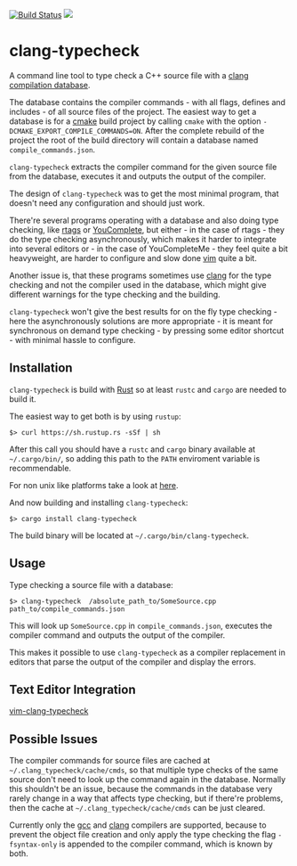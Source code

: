 [![Build Status](https://travis-ci.org/dan-t/clang-typecheck.svg?branch=master)](https://travis-ci.org/dan-t/clang-typecheck)
[![](http://meritbadge.herokuapp.com/clang-typecheck)](https://crates.io/crates/clang-typecheck)

clang-typecheck
===============

A command line tool to type check a C++ source file with a [clang compilation database](http://clang.llvm.org/docs/JSONCompilationDatabase.html). 

The database contains the compiler commands - with all flags, defines and
includes - of all source files of the project. The easiest way to get
a database is for a [cmake](https://cmake.org/) build project by calling
`cmake` with the option `-DCMAKE_EXPORT_COMPILE_COMMANDS=ON`. After the
complete rebuild of the project the root of the build directory will
contain a database named `compile_commands.json`.

`clang-typecheck` extracts the compiler command for the given source file
from the database, executes it and outputs the output of the compiler.

The design of `clang-typecheck` was to get the most minimal program,
that doesn't need any configuration and should just work.

There're several programs operating with a database and also doing type
checking, like [rtags](https://github.com/Andersbakken/rtags) or
[YouComplete](https://github.com/Valloric/YouCompleteMe), but either - in the
case of rtags - they do the type checking asynchronously, which makes it harder
to integrate into several editors or - in the case of YouCompleteMe - they feel
quite a bit heavyweight, are harder to configure and slow done [vim](http://www.vim.org/) quite a bit.

Another issue is, that these programs sometimes use [clang](http://clang.llvm.org/)
for the type checking and not the compiler used in the database, which might
give different warnings for the type checking and the building.

`clang-typecheck` won't give the best results for on the fly type checking -
here the asynchronously solutions are more appropriate - it is meant for
synchronous on demand type checking - by pressing some editor shortcut -
with minimal hassle to configure.

Installation
------------

`clang-typecheck` is build with [Rust](https://www.rust-lang.org/en-US/) so at least
`rustc` and `cargo` are needed to build it.

The easiest way to get both is by using `rustup`:

    $> curl https://sh.rustup.rs -sSf | sh

After this call you should have a `rustc` and `cargo` binary available at
`~/.cargo/bin/`, so adding this path to the `PATH` enviroment variable is
recommendable.

For non unix like platforms take a look at [here](https://github.com/rust-lang-nursery/rustup.rs/#other-installation-methods).

And now building and installing `clang-typecheck`:

    $> cargo install clang-typecheck

The build binary will be located at `~/.cargo/bin/clang-typecheck`.

Usage
-----

Type checking a source file with a database:

    $> clang-typecheck  /absolute_path_to/SomeSource.cpp  path_to/compile_commands.json

This will look up `SomeSource.cpp` in `compile_commands.json`, executes the
compiler command and outputs the output of the compiler. 

This makes it possible to use `clang-typecheck` as a compiler replacement in editors
that parse the output of the compiler and display the errors.

Text Editor Integration
-----------------------

[vim-clang-typecheck](<https://github.com/dan-t/vim-clang-typecheck>)

Possible Issues
---------------

The compiler commands for source files are cached at `~/.clang_typecheck/cache/cmds`, so
that multiple type checks of the same source don't need to look up the command again
in the database. Normally this shouldn't be an issue, because the commands in the database
very rarely change in a way that affects type checking, but if there're problems, then
the cache at `~/.clang_typecheck/cache/cmds` can be just cleared.

Currently only the [gcc](https://gcc.gnu.org/) and [clang](http://clang.llvm.org/) compilers
are supported, because to prevent the object file creation and only apply the type checking
the flag `-fsyntax-only` is appended to the compiler command, which is known by both.
